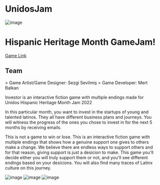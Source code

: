 # UnidosJam

![image](https://user-images.githubusercontent.com/43827959/194671013-ed3f9e50-7505-47a0-a532-9ec0df705983.png)


<h1> Hispanic Heritage Month GameJam! </h1>
<a href = "https://sezg.itch.io/investor"> Game Link </a>

<h2>Team</h2>
> Game Artist/Game Designer: Sezgi Sevilmiş
> Game Developer: Mert Balkan



Investor is an interactive fiction game with multiple endings made for Unidos Hispanic Heritage Month Jam 2022

In this particular month, you want to invest in the startups of young and talented latinos. They all have different business plans and journeys. You will witness the progress of the ones you chose to invest in for the next 5 months by receiving emails. 

This is not a game to win or lose. This is an interactive fiction game with multiple endings that shows how a genuine support one gives to others make a change. We believe there are endless ways to support others and for that reason, giving support is just a desicion to make. This game you'll decide either you will truly support them or not, and you'll see different endings based on your desicions. You will also find many traces of Latinx culture on this journey.

![image](https://user-images.githubusercontent.com/43827959/194671074-e505dddf-6313-4096-bc6f-2378b4473e6b.png)
![image](https://user-images.githubusercontent.com/43827959/194671086-bfecc871-c854-4740-aa65-05f50090180a.png)
![image](https://user-images.githubusercontent.com/43827959/194671094-6d7558d1-6238-4d4b-9423-e8ba64287f90.png)
